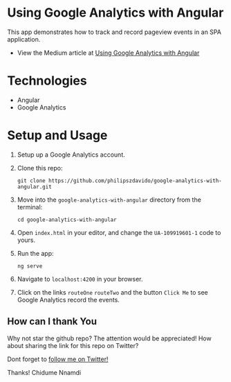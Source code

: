 # Using Google Analytics with Angular

This app demonstrates how to track and record pageview events in an SPA application.

* View the Medium article at [Using Google Analytics with Angular](https://medium.com/@kurtwanger40/using-google-analytics-with-angular-25c93bffaa18)

# Technologies
- Angular
- Google Analytics

# Setup and Usage
1. Setup up a Google Analytics account.
1.  Clone this repo:

        git clone https://github.com/philipszdavido/google-analytics-with-angular.git

1.  Move into the `google-analytics-with-angular` directory from the terminal:

        cd google-analytics-with-angular

1.  Open `index.html` in your editor, and change the `UA-109919601-1` code to yours.
1.  Run the app:

        ng serve

1.  Navigate to `localhost:4200` in your browser.
1.  Click on the links `routeOne` `routeTwo` and the button `Click Me` to see Google Analytics record the events.

## How can I thank You
Why not star the github repo? The attention would be appreciated! How about sharing the link for this repo on Twitter?

Dont forget to [follow me on Twitter!](https://twitter.com/ngArchangel)

Thanks! Chidume Nnamdi